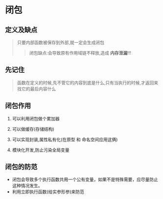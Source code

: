 # 闭包

## 定义及缺点

> 只要内部函数被保存到外部,就一定会生成闭包
>> 闭包缺点:会导致原有作用域链不释放,造成 **内存泄漏**!!!

## 先记住

> 函数在定义的时候,先不管它的内容到底是什么,只有当执行的时候,才返回来找它的最后内容什么


## 闭包作用

1. 可以利用闭包做个累加器
2. 可以做缓存(存储结构)

3. 可以实现封装,属性私有化(在原型 和 命名空间应用这俩)
4. 模块化开发,防止污染全局变量


## 闭包的防范

- 闭包会导致多个执行函数共用一个公有变量，如果不是特殊需要，应尽量防止这种情况发生。
- 利用立即执行函数(给实参形参)来防范
